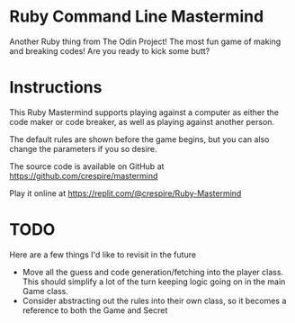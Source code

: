 # Ruby Command Line Mastermind
Another Ruby thing from The Odin Project! The most fun game of making and breaking codes! Are you ready to kick some butt?

# Instructions
This Ruby Mastermind supports playing against a computer as either the code maker or code breaker, as well as playing against another person.

The default rules are shown before the game begins, but you can also change the parameters if you so desire.

The source code is available on GitHub at https://github.com/crespire/mastermind

Play it online at https://replit.com/@crespire/Ruby-Mastermind

# TODO
Here are a few things I'd like to revisit in the future
* Move all the guess and code generation/fetching into the player class. This should simplify a lot of the turn keeping logic going on in the main Game class.
* Consider abstracting out the rules into their own class, so it becomes a reference to both the Game and Secret